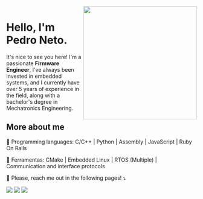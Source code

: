 <img src="https://www.volansys.com/wp-content/uploads/2022/12/Embedded-Firmware-Development.png" min-width="300px" max-width="300px" width="300px" align="right">

# Hello, I'm Pedro Neto.

It's nice to see you here! I'm a passionate <strong>Firmware Engineer</strong>, I've always been invested in embedded systems, and I currently have over 5 years of experience in the field, along with a bachelor's degree in Mechatronics Engineering.

## More about me

<p align="left">
  🦄 Programming languages: C/C++ | Python | Assembly | JavaScript | Ruby On Rails
</p>

<p align="left">
  💼 Ferramentas: CMake | Embedded Linux | RTOS (Multiple) | Communication and interface protocols
</p>

<p align="left">
  💌 Please, reach me out in the following pages! ⤵️
</p>

<p align="left">
  <a href="#" alt="Gmail">
  <img src="https://img.shields.io/badge/-Gmail-FF0000?style=flat-square&labelColor=FF0000&logo=gmail&logoColor=white&link=[mailto:pedro.adoneto@gmail.com]" /></a>

  <a href="#" alt="LinkedIn">
  <img src="https://img.shields.io/badge/-Linkedin-0e76a8?style=flat-square&logo=Linkedin&logoColor=white&link=[https://www.linkedin.com/in/pedroneto1209/]" /></a>

  <a href="#" alt="WhatsApp">
  <img src="https://img.shields.io/badge/-WhatsApp-25d366?style=flat-square&labelColor=25d366&logo=whatsapp&logoColor=white&link=[https://wa.me/558296446373]"/></a>
</p>


